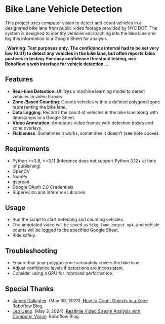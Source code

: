 # Bike Lane Vehicle Detection

This project uses computer vision to detect and count vehicles in a designated bike lane from public video footage provided by NYC DOT. The system is designed to identify vehicles encroaching into the bike lane and log this information to a Google Sheet for analysis.

**_Warning: Test purposes only. The confidence interval had to be set very low (0.01) to detect any vehicles in the bike lane, but often reports false postives in testing. For easy confidence threshold testing, use Roboflow's [web interface for vehicle detection](https://universe.roboflow.com/detection-vehicle-g6pdp/vehicle-detection-vokgr/model/). _**

## Features

- **Real-time Detection**: Utilizes a machine learning model to detect vehicles in video frames.
- **Zone-Based Counting**: Counts vehicles within a defined polygonal zone representing the bike lane.
- **Data Logging**: Records the count of vehicles in the bike lane along with timestamps to a Google Sheet.
- **Video Annotation**: Annotates video frames with detection boxes and zone overlays.
- **Fickleness**: Sometimes it works, sometimes it doesn't (see note above).

## Requirements

- Python >=3.8, <=3.11 (Inference does not support Python 3.12+ at time of publishing)
- OpenCV
- NumPy
- gspread
- Google OAuth 2.0 Credentials
- Supervision and Inference Libraries

## Usage
- Run the script to start detecting and counting vehicles.
- The annotated video will be saved as `bike_lane_output.mp4`, and vehicle counts will be logged to the specified Google Sheet.
- Ride safely.

## Troubleshooting
- Ensure that your polygon zone accurately covers the bike lane.
- Adjust confidence levels if detections are inconsistent.
- Consider using a GPU for improved performance.

## Special Thanks
- [James Gallagher](https://blog.roboflow.com/author/james/). (May 30, 2023). [How to Count Objects in a Zone](https://blog.roboflow.com/how-to-count-objects-in-a-zone/). Roboflow Blog.
- [Leo Ueno](https://blog.roboflow.com/author/leo/). (May 3, 2024). [Realtime Video Stream Analysis with Computer Vision](https://blog.roboflow.com/video-stream-analysis/). Roboflow Blog.
